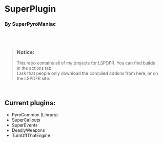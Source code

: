 # SuperPlugin
### By SuperPyroManiac
<br>
<br>

> ### Notice:
> This repo contains all of my projects for LSPDFR. You can find builds in the actions tab.<br>
> I ask that people only download the compiled addons from here, or on the LSPDFR site.

<br>

## Current plugins:
- PyroCommon (Library)
- SuperCallouts
- SuperEvents
- DeadlyWeapons
- TurnOffThatEngine
